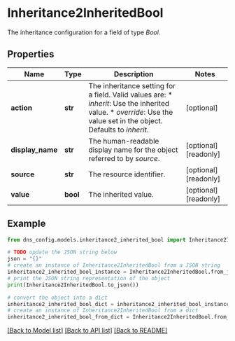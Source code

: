 # Inheritance2InheritedBool

The inheritance configuration for a field of type _Bool_.

## Properties

Name | Type | Description | Notes
------------ | ------------- | ------------- | -------------
**action** | **str** | The inheritance setting for a field.  Valid values are: * _inherit_: Use the inherited value. * _override_: Use the value set in the object.  Defaults to _inherit_. | [optional] 
**display_name** | **str** | The human-readable display name for the object referred to by _source_. | [optional] [readonly] 
**source** | **str** | The resource identifier. | [optional] [readonly] 
**value** | **bool** | The inherited value. | [optional] [readonly] 

## Example

```python
from dns_config.models.inheritance2_inherited_bool import Inheritance2InheritedBool

# TODO update the JSON string below
json = "{}"
# create an instance of Inheritance2InheritedBool from a JSON string
inheritance2_inherited_bool_instance = Inheritance2InheritedBool.from_json(json)
# print the JSON string representation of the object
print(Inheritance2InheritedBool.to_json())

# convert the object into a dict
inheritance2_inherited_bool_dict = inheritance2_inherited_bool_instance.to_dict()
# create an instance of Inheritance2InheritedBool from a dict
inheritance2_inherited_bool_from_dict = Inheritance2InheritedBool.from_dict(inheritance2_inherited_bool_dict)
```
[[Back to Model list]](../README.md#documentation-for-models) [[Back to API list]](../README.md#documentation-for-api-endpoints) [[Back to README]](../README.md)


